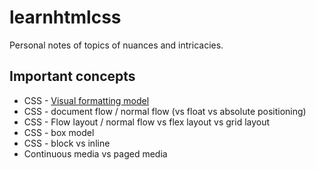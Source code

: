 # learnhtmlcss

Personal notes of topics of nuances and intricacies.

## Important concepts
* CSS - [Visual formatting model](https://developer.mozilla.org/en-US/docs/Web/CSS/Visual_formatting_model)
* CSS - document flow / normal flow (vs float vs absolute positioning)
* CSS - Flow layout / normal flow vs flex layout vs grid layout
* CSS - box model
* CSS - block vs inline
* Continuous media vs paged media
